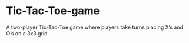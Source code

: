 # Tic-Tac-Toe-game
A two-player Tic-Tac-Toe game where players take turns placing X’s and O’s on a 3x3 grid.
